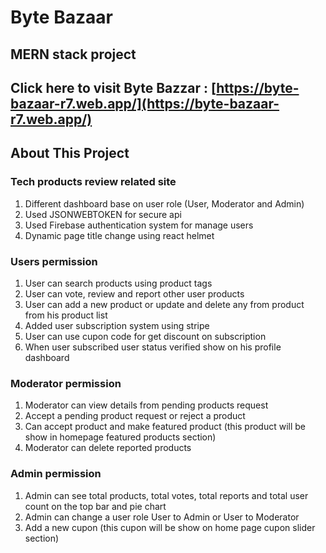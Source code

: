 # Byte Bazaar

## MERN stack project

## Click here to visit Byte Bazzar : [https://byte-bazaar-r7.web.app/](https://byte-bazaar-r7.web.app/)

## About This Project

### Tech products review related site

1. Different dashboard base on user role (User, Moderator and Admin)
1. Used JSONWEBTOKEN for secure api
1. Used Firebase authentication system for manage users
1. Dynamic page title change using react helmet

### Users permission

1. User can search products using product tags
1. User can vote, review and report other user products
1. User can add a new product or update and delete any from product from his product list
1. Added user subscription system using stripe
1. User can use cupon code for get discount on subscription
1. When user subscribed user status verified show on his profile dashboard

### Moderator permission

1. Moderator can view details from pending products request
1. Accept a pending product request or reject a product
1. Can accept product and make featured product (this product will be show in homepage featured products section)
1. Moderator can delete reported products

### Admin permission

1. Admin can see total products, total votes, total reports and total user count on the top bar and pie chart
1. Admin can change a user role User to Admin or User to Moderator
1. Add a new cupon (this cupon will be show on home page cupon slider section)
